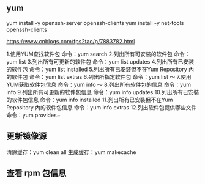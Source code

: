 ## yum

yum install -y  openssh-server openssh-clients
yum install -y net-tools openssh-clients

https://www.cnblogs.com/fps2tao/p/7883782.html

1.使用YUM查找软件包
 命令：yum search
 2.列出所有可安装的软件包
 命令：yum list
 3.列出所有可更新的软件包
 命令：yum list updates
 4.列出所有已安装的软件包
 命令：yum list installed
 5.列出所有已安装但不在Yum Repository 內的软件包
 命令：yum list extras
 6.列出所指定软件包
 命令：yum list ～
 7.使用YUM获取软件包信息
 命令：yum info ～
 8.列出所有软件包的信息
 命令：yum info
 9.列出所有可更新的软件包信息
 命令：yum info updates
 10.列出所有已安裝的软件包信息
 命令：yum info installed
 11.列出所有已安裝但不在Yum Repository 內的软件包信息
 命令：yum info extras
 12.列出软件包提供哪些文件
 命令：yum provides~


## 更新镜像源

清除缓存：yum clean all
生成缓存：yum makecache

## 查看 rpm 包信息

